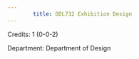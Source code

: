 ```yaml
---
        title: DDL732 Exhibition Design
---
```

Credits: 1 (0-0-2)

Department: Department of Design

